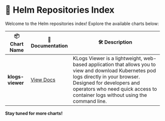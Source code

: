 # 🚀 Helm Repositories Index

Welcome to the Helm repositories index! Explore the available charts below:

| 📦 Chart Name    | 📖 Documentation                                   | 🛠️ Description                |
|------------------|---------------------------------------------------|-------------------------------|
| **klogs-viewer** | [View Docs](./charts/klogs-viewer/README.md)      | KLogs Viewer is a lightweight, web-based application that allows you to view and download Kubernetes pod logs directly in your browser. Designed for developers and operators who need quick access to container logs without using the command line. |


**Stay tuned for more charts!**
